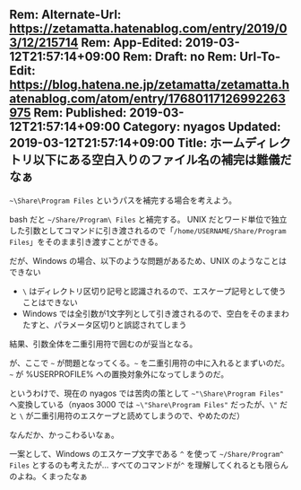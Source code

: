 Rem: Alternate-Url: https://zetamatta.hatenablog.com/entry/2019/03/12/215714
Rem: App-Edited: 2019-03-12T21:57:14+09:00
Rem: Draft: no
Rem: Url-To-Edit: https://blog.hatena.ne.jp/zetamatta/zetamatta.hatenablog.com/atom/entry/17680117126992263975
Rem: Published: 2019-03-12T21:57:14+09:00
Category: nyagos
Updated: 2019-03-12T21:57:14+09:00
Title:  ホームディレクトリ以下にある空白入りのファイル名の補完は難儀だなぁ
---
`~\Share\Program Files` というパスを補完する場合を考えよう。

bash だと `~/Share/Program\ Files` と補完する。
UNIX だとワード単位で独立した引数としてコマンドに引き渡されるので「`/home/USERNAME/Share/Program Files`」をそのまま引き渡すことができる。

だが、Windows の場合、以下のような問題があるため、UNIX のようなことはできない

* `\` はディレクトリ区切り記号と認識されるので、エスケープ記号として使うことはできない
* Windows では全引数が1文字列として引き渡されるので、空白をそのままわたすと、パラメータ区切りと誤認されてしまう

結果、引数全体を二重引用符で囲むのが妥当となる。

が、ここで `~` が問題となってくる。`~` を二重引用符の中に入れるとまずいのだ。`~` が %USERPROFILE% への置換対象外になってしまうのだ。

というわけで、現在の nyagos では苦肉の策として `~"\Share\Program Files"` へ変換している（nyaos 3000 では `~\"Share\Program Files"` だったが、`\"` だと `\` が二重引用符のエスケープと読めてしまうので、やめたのだ）

なんだか、かっこわるいなぁ。

一案として、Windows のエスケープ文字である `^` を使って
 `~/Share/Program^ Files` とするのも考えたが… すべてのコマンドが`^` を理解してくれるとも限らんのよね。くまったなぁ